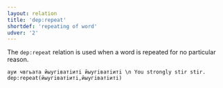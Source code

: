 ```yaml
---
layout: relation
title: 'dep:repeat'
shortdef: 'repeating of word'
udver: '2'
---
```


The `dep:repeat` relation is used when a word is repeated for no particular reason.

~~~ sdparse
ауи чвгьата йыугiватiитi йыугiватiитi \n You strongly stir stir.
dep:repeat(йыугiватiитi,йыугiватiитi)
~~~